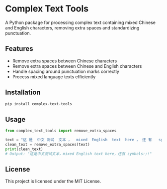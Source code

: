 # Complex Text Tools

A Python package for processing complex text containing mixed Chinese and English characters, removing extra spaces and standardizing punctuation.

## Features

- Remove extra spaces between Chinese characters
- Remove extra spaces between Chinese and English characters
- Handle spacing around punctuation marks correctly
- Process mixed language texts efficiently

## Installation

```bash
pip install complex-text-tools
```

## Usage

```python
from complex_text_tools import remove_extra_spaces

text = "这 是  中文 测试  文本 ，  mixed  English  text  here ， 还 有   symbols :  ;  !  "
clean_text = remove_extra_spaces(text)
print(clean_text)
# Output: "这是中文测试文本，mixed English text here，还有 symbols:;!"
```

## License

This project is licensed under the MIT License.